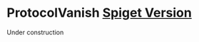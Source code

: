 # ProtocolVanish [Spiget Version](https://img.shields.io/spiget/version/69445.svg?label=spigot&style=flat-square)

Under construction

